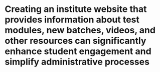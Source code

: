 ﻿# Creating an institute website that provides information about test modules, new batches, videos, and other resources can significantly enhance student engagement and simplify administrative processes
